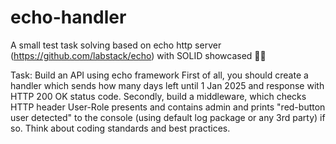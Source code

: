 # echo-handler
A small test task solving based on echo http server (https://github.com/labstack/echo) with SOLID showcased 🐱‍🚀

Task:
Build an API using echo framework
First of all, you should create a handler which sends how many
days left until 1 Jan 2025 and response with HTTP 200 OK status
code.
Secondly, build a middleware, which checks HTTP
header User-Role presents and contains admin and prints
"red-button user detected" to the console (using default log
package or any 3rd party) if so.
Think about coding standards and best practices. 
